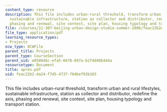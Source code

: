 ```yaml
---
content_type: resource
description: This file includes urban-rural threshold, transform urban and rural lifestyles,
  sustainable infrastructure, station as collector and distributor, redefine the axis,
  phasing and renewal, site context, site plan, housing typology and transport station.
file: /courses/11-307-beijing-urban-design-studio-summer-2006/feac22b2da24f7d54737f04bef93b103_apres.pdf
file_type: application/pdf
learning_resource_types:
- Projects
ocw_type: OCWFile
parent_title: Projects
parent_type: CourseSection
parent_uid: e05804bc-efa5-0478-697a-b2f4d40b444a
resourcetype: Document
title: apres.pdf
uid: feac22b2-da24-f7d5-4737-f04bef93b103
---
```

This file includes urban-rural threshold, transform urban and rural lifestyles, sustainable infrastructure, station as collector and distributor, redefine the axis, phasing and renewal, site context, site plan, housing typology and transport station.

